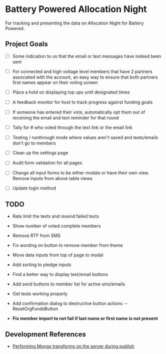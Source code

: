 # Battery Powered Allocation Night

For tracking and presenting the data on Allocation Night for Battery Powered.

## Project Goals

- [ ] Some indication to us that the email or text messages have indeed been sent

- [ ] For connected and high voltage level members that have 2 partners associated with the account, an easy way to ensure that both partners first names appear on their voting screen

- [ ] Place a hold on displaying top ups until designated times

- [ ] A feedback monitor for host to track progress against funding goals

- [ ] If someone has entered their vote, automatically opt them out of receiving the email and text reminder for that round

- [ ] Tally for # who voted through the text link or the email link

- [ ] Testing / runthrough mode where values aren't saved and texts/emails don't go to members

- [ ] Clean up the settings page

- [ ] Audit form validation for all pages

- [ ] Change all input forms to be either modals or have their own view. Remove inputs from above table views

- [ ] Update login method

## TODO

- Rate limit the texts and resend failed texts
- Show number of voted complete members
- Remove RTF from SMS
- Fix wording on button to remove member from theme

- Move data inputs from top of page to modal
- Add sorting to pledge inputs
- Find a better way to display text/email buttons
- Add send buttons to member list for active sms/emails
- Get tests working properly
- Add confirmation dialog to destructive button actions
  -- ResetOrgFundsButton

- **Fix member import to not fail if last name or first name is not present**

## Development References

- [Performing Mongo transforms on the server during publish](https://stackoverflow.com/questions/18093560/meteor-collection-transform-is-it-done-on-the-server-or-on-the-client-or-it-de/28389143)

